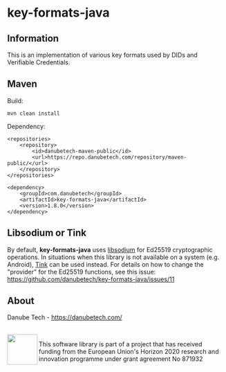 # key-formats-java

## Information

This is an implementation of various key formats used by DIDs and Verifiable Credentials.

## Maven

Build:

	mvn clean install

Dependency:

	<repositories>
		<repository>
			<id>danubetech-maven-public</id>
			<url>https://repo.danubetech.com/repository/maven-public/</url>
		</repository>
	</repositories>

	<dependency>
		<groupId>com.danubetech</groupId>
		<artifactId>key-formats-java</artifactId>
		<version>1.8.0</version>
	</dependency>

## Libsodium or Tink

By default, **key-formats-java** uses [libsodium](https://doc.libsodium.org/) for Ed25519 cryptographic operations.
In situations when this library is not available on a system (e.g. Android), [Tink](https://developers.google.com/tink) can be used instead.
For details on how to change the "provider" for the Ed25519 functions, see this issue: https://github.com/danubetech/key-formats-java/issues/11

## About

Danube Tech - https://danubetech.com/

<br clear="left" />

<img align="left" height="70" src="https://raw.githubusercontent.com/danubetech/key-formats-java/main/docs/logo-ngi-essiflab.png">

This software library is part of a project that has received funding from the European Union's Horizon 2020 research and innovation programme under grant agreement No 871932
